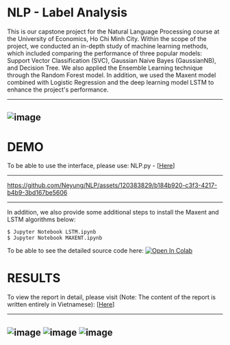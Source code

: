 # NLP - Label Analysis
This is our capstone project for the Natural Language Processing course at the University of Economics, Ho Chi Minh City. Within the scope of the project, we conducted an in-depth study of machine learning methods, which included comparing the performance of three popular models: Support Vector Classification (SVC), Gaussian Naive Bayes (GaussianNB), and Decision Tree. We also applied the Ensemble Learning technique through the Random Forest model. In addition, we used the Maxent model combined with Logistic Regression and the deep learning model LSTM to enhance the project's performance.

---
![image](https://github.com/Neyung/NLP/assets/120383829/5000f161-cbbb-425c-89b6-02af1b7b7f51)
---

# DEMO 
To be able to use the interface, please use: NLP.py - [[Here](https://github.com/Neyung/NLP/blob/main/UI/UI/NLP.py)]

---

https://github.com/Neyung/NLP/assets/120383829/b184b920-c3f3-4217-b4b9-3bd167be5606

---

In addition, we also provide some additional steps to install the Maxent and LSTM algorithms below:
```
$ Jupyter Notebook LSTM.ipynb
$ Jupyter Notebook MAXENT.ipynb
```
To be able to see the detailed source code here: [![Open In Colab]([https://colab.research.google.com/assets/colab-badge.svg)](https://colab.research.google.com/drive/1j5ndmvt5_BuLxIUXf4DKwBA5vVR09xqK?usp=sharing)

# RESULTS
To view the report in detail, please visit (Note: The content of the report is written entirely in Vietnamese): [[Here](https://drive.google.com/file/d/1vMklTesaLdIH5AsfotUOKBHWEVllxpg5/view?usp=sharing)]

---
![image](https://github.com/Neyung/NLP/assets/120383829/c03e2f83-7dec-4b35-8bd7-09870b2a376b)
![image](https://github.com/Neyung/NLP/assets/120383829/4df6d84b-6221-46fd-96de-1dbaf2c09ea7)
![image](https://github.com/Neyung/NLP/assets/120383829/e1e2ce18-f946-4a5e-a78a-09d239991717)
---
